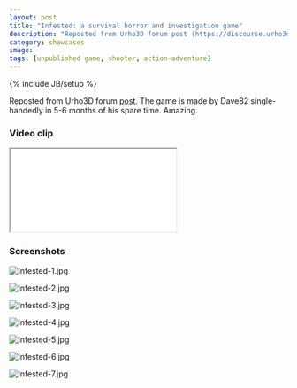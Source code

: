 ```yaml
---
layout: post
title: "Infested: a survival horror and investigation game"
description: "Reposted from Urho3D forum post (https://discourse.urho3d.io/t/infested-a-survival-horror-and-investigation-game/1380)."
category: showcases
image:
tags: [unpublished game, shooter, action-adventure]
---
```

{% include JB/setup %}

Reposted from Urho3D forum [post](https://discourse.urho3d.io/t/infested-a-survival-horror-and-investigation-game/1380). The game is made by Dave82 single-handedly in 5-6 months of his spare time. Amazing.

### Video clip
<p class="embed-responsive embed-responsive-16by9">
  <iframe src="//www.youtube.com/embed/QFuJkp-fqs8"></iframe>
</p>

### Screenshots
![Infested-1.jpg](https://s28.postimg.org/g9um05yn1/sht_03.jpg)

![Infested-2.jpg](https://s1.postimg.org/xdwttqyof/sht_02.jpg)

![Infested-3.jpg](https://s30.postimg.org/8tt50tnbl/sht_04.jpg)

![Infested-4.jpg](https://s28.postimg.org/o2c30npul/sht_06.jpg)

![Infested-5.jpg](https://s13.postimg.org/omsq5lsqf/sht_07.jpg)

![Infested-6.jpg](https://s14.postimg.org/8r0t30gxt/sht_10.jpg)

![Infested-7.jpg](https://s30.postimg.org/g9x00d0ep/sht_09.jpg)
